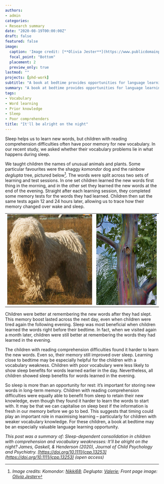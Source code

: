 ```yaml
---
authors:
- admin
categories:
- Research summary
date: "2020-08-19T00:00:00Z"
draft: false
featured: false
image:
  caption: 'Image credit: [**Olivia Jester**](https://www.publicdomainpictures.net/en/view-image.php?image=184718&picture=school-46)'
  focal_point: "Bottom"
  placement: 2
  preview_only: true
lastmod: ""
projects: [phd-work]
subtitle: "A book at bedtime provides opportunities for language learning. Our recent study suggests that learning new words before sleep might help us to remember them."
summary: "A book at bedtime provides opportunities for language learning. Our recent study suggests that learning new words before sleep might help us to remember them."
tags:
- Vocabulary
- Word learning
- Prior knowledge
- Sleep
- Poor comprehenders
title: "It'll be alright on the night"
---
```


Sleep helps us to learn new words, but children with reading comprehension difficulties often have poor memory for new vocabulary. In our recent study, we asked whether their vocabulary problems lie in what happens during sleep. 

We taught children the names of unusual animals and plants. Some particular favourites were the shaggy *komondor* dog and the rainbow *deglupta* tree, pictured below[^1]. The words were split across two sets of learning and test sessions. In one set children learned the new words first thing in the morning, and in the other set they learned the new words at the end of the evening. Straight after each learning session, they completed some memory tests for the words they had learned. Children then sat the same tests again 12 and 24 hours later, allowing us to trace how their memory changed over wake and sleep.

<table><tr>
<td> <img src="komondor.jpg" alt="Photo of a komondor dog" style="width: 282px;"/> </td>
<td> <img src="deglupta.jpg" alt="Photo of a deglupta tree" style="width: 200px;"/> </td>
</tr></table>


Children were better at remembering the new words after they had slept. This memory boost lasted across the next day, even when children were tired again the following evening. Sleep was most beneficial when children learned the words right before their bedtime. In fact, when we visited again a month later, children were still better at remembering the words they had learned in the evening.

The children with reading comprehension difficulties found it harder to learn the new words. Even so, their memory still improved over sleep. Learning close to bedtime may be especially helpful for the children with a vocabulary weakness. Children with poor vocabulary were less likely to show sleep benefits for words learned earlier in the day. Nevertheless, all children showed sleep benefits for words learned in the evening. 

So sleep is more than an opportunity for rest: it’s important for storing new words in long-term memory. Children with reading comprehension difficulties were equally able to benefit from sleep to retain their new knowledge, even though they found it harder to learn the words to start with. It may be that we can capitalise on sleep best if the information is fresh in our memory before we go to bed. This suggests that timing could play an important role in maximising learning – particularly for children with weaker vocabulary knowledge. For these children, a book at bedtime may be an especially valuable language learning opportunity.

*This post was a summary of: Sleep-dependent consolidation in children with comprehension and vocabulary weaknesses: It’ll be alright on the night? James, Gaskell, & Henderson (2020), Journal of Child Psychology and Psychiatry. [https://doi.org/10.1111/jcpp.13253](https://doi.org/10.1111/jcpp.13253) (open access)*

[^1]: *Image credits: Komondor: [Nikki68](https://commons.wikimedia.org/wiki/File:Komondor_delvin.jpg); Deglupta: [Valerie](https://www.flickr.com/photos/ucumari/29541867567); Front page image: [Olivia Jester](https://www.publicdomainpictures.net/en/view-image.php?image=184718&picture=school-46)*
